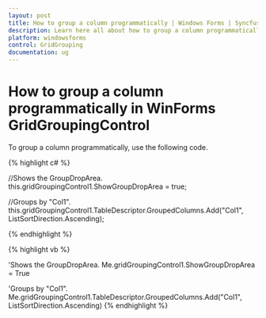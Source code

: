 ```yaml
---
layout: post
title: How to group a column programmatically | Windows Forms | Syncfusion
description: Learn here all about how to group a column programmatically of Syncfusion Windows Forms GridGroupingControl control and more.
platform: windowsforms
control: GridGrouping
documentation: ug
---
```


# How to group a column programmatically in WinForms GridGroupingControl

To group a column programmatically, use the following code.

 
{% highlight c# %}

//Shows the GroupDropArea.
this.gridGroupingControl1.ShowGroupDropArea = true;

//Groups by "Col1".
this.gridGroupingControl1.TableDescriptor.GroupedColumns.Add("Col1", ListSortDirection.Ascending);

{% endhighlight  %}

{% highlight vb %}

'Shows the GroupDropArea.
Me.gridGroupingControl1.ShowGroupDropArea = True

'Groups by "Col1".
Me.gridGroupingControl1.TableDescriptor.GroupedColumns.Add("Col1", ListSortDirection.Ascending)
{% endhighlight  %}